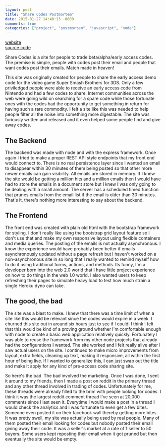 ```yaml
---
layout: post
title: "Share Codes Postmortem"
date: 2015-01-27 14:40:13 -0800
comments: true
categories: ["project", "postmortem", "javascript", "node"]
---
```


<a href="http://sharecodes.jasonjl.me">website</a>   
<a href="">source code</a>   

Share Codes is a site for people to trade beta/alpha/early access codes. The premise is simple, people with codes post their email and people that want codes post their emails. Match made in heaven! 
 
<!-- more --> 

This site was originally created for people to share the early access demo code for the video game Super Smash Brothers for 3DS. Only a few priviledged people were able to receive an early access code from Nintendo and had a few codes to share.  Internet communities across the web were going wild on searching for a spare code while those fortunate ones with the codes had the opportunity to get something in return for having such a rare commodity. I felt a site like this was needed to help people filter all the noise into something more digestable. The site was furiously written and released and it even helped some people find and give away codes.

<h2>The Backend</h2>
The backend was made with node and with the express framework.  Once again I tried to make a proper REST API style endpoints that my front end would connect to. There is no real persistence layer since I wanted an email to disappear within 30 minutes of them being posted so that other more newer emails can gain visibility. All emails are stored in memory. If I knew the site would be getting a million hits and a million emails then I would have had to store the emails in a document store but I knew I was only going to be dealing with a small amount. The server has a scheduled timed function that prunes emails from the email list if the email is older than 30 minutes. That's it, there's nothing more interesting to say about the backend.
 
<h2>The Frontend</h2>
The front end was created with plain old html with the bootstrap framework for styling.  I don't really like using the bootstrap grid layout feature so I don't use that and make my own responsive layout using flexible containers and media queries. The posting of the emails is not actually asynchronous. I know the experience would have probably been better if emails asynchronously updated without a page refresh but I haven't worked on a non-asynchronous site in so long that I really wanted to remind myself how to do it using traditional forms, actions, and methods.  Its funny, I'm a developer born into the web 2.0 world that I have little project experience on how to do things in the web 1.0 world. I also wanted users to keep refreshing their pages to simulate heavy load to test how much strain a single Heroku dyno can take.
 
<h2>The good, the bad</h2>
The site was a blast to make. I knew that there was a time limit of when a site like this would be relevant since the codes would expire in a week. I churned this site out in around six hours just to see if I could. I think I felt that this would be kind of a proving ground whether I'm comfortable enough with node to create a basic web application relatively quickly. Fortunately I was able to reuse the framework from my other node projects that already had the configurations I wanted.  The site worked and I felt really alive after I saw actual users on the site. I continued to make micro improvements from layout, extra fields, cleaning up text, making it responsive, all within the first hour of being live. If I wanted to generalize this, I can just swap out the title and make it apply for any kind of pre-access code sharing site.

So here's the bad. The bad involved the marketing. Once I was done, I sent it around to my friends, then I made a post on reddit in the primary thread and any other thread involved in trading of codes. Unfortunately for me, these threads were already filled to the brim with people looking for codes. I think it was the largest reddit comment thread I've seen at 20,000 comments since I last seen it. Everytime I would make a post in a thread I would check the analytics and I was fortunate to even get a few bites. Someone even posted it on their facebook wall thereby getting more bites. It was pretty swell, my site was actually being used by real people. Many of them posted their email looking for codes but nobody posted their email giving away their code. It was a seller's market at a rate of 1 seller to 50 buyers. Some users kept reposting their email when it got pruned but then eventually the site would be empty. 